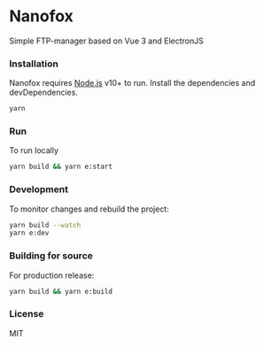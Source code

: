 # Nanofox
Simple FTP-manager based on Vue 3 and ElectronJS
### Installation

Nanofox requires [Node.js](https://nodejs.org/) v10+ to run.
Install the dependencies and devDependencies.
```sh
yarn
```

### Run
To run locally
```sh
yarn build && yarn e:start
```
### Development

To monitor changes and rebuild the project:
```sh
yarn build --watch
yarn e:dev
```


### Building for source
For production release:
```sh
yarn build && yarn e:build
```

### License

MIT
